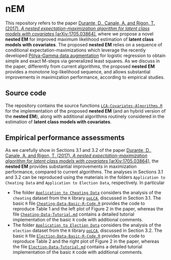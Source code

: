 # nEM
This repository refers to the paper  [Durante, D., Canale, A. and Rigon, T. (2017). *A nested expectation-maximization algorithm for latent class models with covariates* \[arXiv:1705.03864\]](https://arxiv.org/abs/1705.03864), where we propose a novel **nested EM** for improved maximum likelihood estimation of **latent class models with covariates**. The proposed **nested EM**  relies on a sequence of conditional expectation-maximizations which leverage the recently developed [Pòlya-Gamma data augmentation](http://www.tandfonline.com/doi/abs/10.1080/01621459.2013.829001) for logistic regression to obtain simple and exact M-steps via  generalized least squares. As we discuss in the paper, differently from current algorithms, the proposed **nested EM** provides a monotone log-likelihood sequence, and allows substantial improvements in maximization performance, according to empirical studies.

## Source code

The repository contains the source functions [`LCA-Covariates-Algorithms.R`](https://github.com/danieledurante/nEM/blob/master/LCA-Covariates-Algorithms.R) for the implementation of the proposed **nested EM** (and an hybrid version of the **nested EM**), along with additional algorithms routinely considered in the estimation of **latent class models with covariates**. 

## Empirical performance assessments

As we carefully show in Sections 3.1 and 3.2 of the paper [Durante, D., Canale, A. and Rigon, T. (2017). *A nested expectation-maximization algorithm for latent class models with covariates* \[arXiv:1705.03864\]](https://arxiv.org/abs/1705.03864), the **nested EM** provides substantial improvements in maximization performance, compared to current algorithms. The analyses in Sections 3.1 and 3.2 can be reproduced using the materials in the folders `Application to Cheating Data` and `Application to Election Data`, respectively. In particular

 - The folder [`Application to Cheating Data`](https://github.com/danieledurante/nEM/tree/master/Application%20to%20Cheating%20Data) considers the analysis of the `cheating` dataset from the `R` library [`poLCA`](https://www.jstatsoft.org/article/view/v042i10), discussed in Section 3.1. The basic `R` file [`Cheating-Data-Basic-R-Code.R`](https://github.com/danieledurante/nEM/blob/master/Application%20to%20Cheating%20Data/Cheating-Data-Basic-R-Code.R) provides the code to reproduce Table 1 and the left plot of Figure 2 in the paper, whereas the file [`Cheating-Data-Tutorial.md`](https://github.com/danieledurante/nEM/blob/master/Application%20to%20Cheating%20Data/Cheating-Data-Tutorial.md) contains a detailed tutorial implementation of the basic `R` code with additional comments. 
 - The folder [`Application to Election Data`](https://github.com/danieledurante/nEM/tree/master/Application%20to%20Election%20Data) considers the analysis of the `election` dataset from the `R` library [`poLCA`](https://www.jstatsoft.org/article/view/v042i10), discussed in Section 3.2. The basic `R` file [`Election-Data-Basic-R-Code.R`](https://github.com/danieledurante/nEM/blob/master/Application%20to%20Election%20Data/Election-Data-Basic-R-Code.R) provides the code to reproduce Table 2 and the right plot of Figure 2 in the paper, whereas the file [`Election-Data-Tutorial.md`](https://github.com/danieledurante/nEM/blob/master/Application%20to%20Election%20Data/Election-Data-Tutorial.md) contains a detailed tutorial implementation of the basic `R` code with additional comments. 
